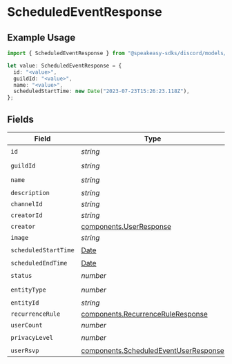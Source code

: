 # ScheduledEventResponse

## Example Usage

```typescript
import { ScheduledEventResponse } from "@speakeasy-sdks/discord/models/components";

let value: ScheduledEventResponse = {
  id: "<value>",
  guildId: "<value>",
  name: "<value>",
  scheduledStartTime: new Date("2023-07-23T15:26:23.118Z"),
};
```

## Fields

| Field                                                                                          | Type                                                                                           | Required                                                                                       | Description                                                                                    |
| ---------------------------------------------------------------------------------------------- | ---------------------------------------------------------------------------------------------- | ---------------------------------------------------------------------------------------------- | ---------------------------------------------------------------------------------------------- |
| `id`                                                                                           | *string*                                                                                       | :heavy_check_mark:                                                                             | N/A                                                                                            |
| `guildId`                                                                                      | *string*                                                                                       | :heavy_check_mark:                                                                             | N/A                                                                                            |
| `name`                                                                                         | *string*                                                                                       | :heavy_check_mark:                                                                             | N/A                                                                                            |
| `description`                                                                                  | *string*                                                                                       | :heavy_minus_sign:                                                                             | N/A                                                                                            |
| `channelId`                                                                                    | *string*                                                                                       | :heavy_minus_sign:                                                                             | N/A                                                                                            |
| `creatorId`                                                                                    | *string*                                                                                       | :heavy_minus_sign:                                                                             | N/A                                                                                            |
| `creator`                                                                                      | [components.UserResponse](../../models/components/userresponse.md)                             | :heavy_minus_sign:                                                                             | N/A                                                                                            |
| `image`                                                                                        | *string*                                                                                       | :heavy_minus_sign:                                                                             | N/A                                                                                            |
| `scheduledStartTime`                                                                           | [Date](https://developer.mozilla.org/en-US/docs/Web/JavaScript/Reference/Global_Objects/Date)  | :heavy_check_mark:                                                                             | N/A                                                                                            |
| `scheduledEndTime`                                                                             | [Date](https://developer.mozilla.org/en-US/docs/Web/JavaScript/Reference/Global_Objects/Date)  | :heavy_minus_sign:                                                                             | N/A                                                                                            |
| `status`                                                                                       | *number*                                                                                       | :heavy_check_mark:                                                                             | N/A                                                                                            |
| `entityType`                                                                                   | *number*                                                                                       | :heavy_check_mark:                                                                             | N/A                                                                                            |
| `entityId`                                                                                     | *string*                                                                                       | :heavy_minus_sign:                                                                             | N/A                                                                                            |
| `recurrenceRule`                                                                               | [components.RecurrenceRuleResponse](../../models/components/recurrenceruleresponse.md)         | :heavy_minus_sign:                                                                             | N/A                                                                                            |
| `userCount`                                                                                    | *number*                                                                                       | :heavy_minus_sign:                                                                             | N/A                                                                                            |
| `privacyLevel`                                                                                 | *number*                                                                                       | :heavy_check_mark:                                                                             | N/A                                                                                            |
| `userRsvp`                                                                                     | [components.ScheduledEventUserResponse](../../models/components/scheduledeventuserresponse.md) | :heavy_minus_sign:                                                                             | N/A                                                                                            |
